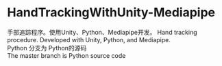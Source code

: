 # HandTrackingWithUnity-Mediapipe
手部追踪程序。使用Unity、Python、Mediapipe开发。 Hand tracking procedure. Developed with Unity, Python, and Mediapipe.
<br>
Python 分支为 Python的源码
<br>
The master branch is Python source code
